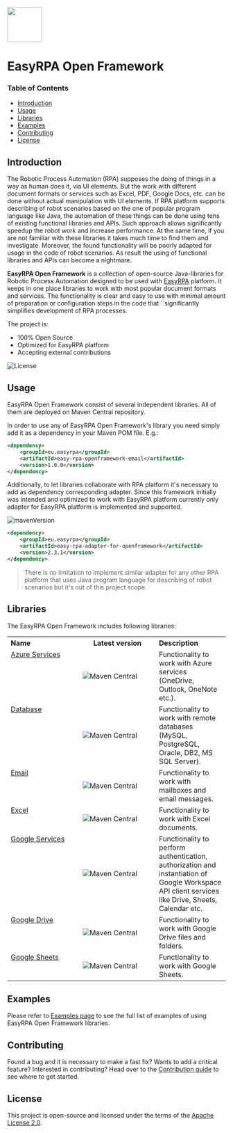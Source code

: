
<img height="80px" src="https://i.postimg.cc/FKDhP2kT/Easy-RPA-Full-Logo.png">

# EasyRPA Open Framework

### Table of Contents
* [Introduction](#introduction)
* [Usage](#usage)
* [Libraries](#libraries)
* [Examples](#examples)
* [Contributing](#contributing)
* [License](#license)

## Introduction

The Robotic Process Automation (RPA) supposes the doing of things in a way as human does it, via UI elements. But the 
work with different document formats or services such as Excel, PDF, Google Docs, etc. can be done without actual 
manipulation with UI elements. If RPA platform supports describing of robot scenarios based on the one of popular 
program language like Java, the automation of these things can be done using tens of existing functional libraries 
and APIs. Such approach allows significantly speedup the robot work and increase performance. At the same time, if you 
are not familiar with these libraries it takes much time to find them and investigate. Moreover, the found 
functionality will be poorly adapted for usage in the code of robot scenarios. As result the using of functional 
libraries and APIs can become a nightmare. 

**EasyRPA Open Framework** is a collection of open-source Java-libraries for Robotic Process Automation designed to be 
used with [EasyRPA](http://easyrpa.eu) platform. It keeps in one place libraries to work with most popular document 
formats and services. The functionality is clear and easy to use with minimal amount of preparation or configuration 
steps in the code that ``significantly simplifies development of RPA processes.

The project is:
- 100% Open Source
- Optimized for EasyRPA platform
- Accepting external contributions

![License](https://img.shields.io/github/license/easy-rpa/openframework?color=blue)

## Usage

EasyRPA Open Framework consist of several independent libraries. All of them are deployed on Maven Central repository.

In order to use any of EasyRPA Open Framework's library you need simply add it as a dependency in your Maven POM file. 
E.g.:
```xml
<dependency>
    <groupId>eu.easyrpa</groupId>
    <artifactId>easy-rpa-openframework-email</artifactId>
    <version>1.0.0</version>
</dependency>
```

Additionally, to let libraries collaborate with RPA platform it's necessary to add as dependency corresponding adapter. 
Since this framework initially was intended and optimized to work with EasyRPA platform currently only adapter for 
EasyRPA platform is implemented and supported.

![mavenVersion](https://img.shields.io/maven-central/v/eu.easyrpa/easy-rpa-adapter-for-openframework)
```xml
<dependency>
    <groupId>eu.easyrpa</groupId>
    <artifactId>easy-rpa-adapter-for-openframework</artifactId>
    <version>2.3.1</version>
</dependency>
```

> There is no limitation to implement similar adapter for any other RPA platform that uses Java program language for 
> describing of robot scenarios but it's out of this project scope.  

## Libraries

The EasyRPA Open Framework includes following libraries:

<table>
    <tr>
        <th align="left" width="150px">Name</th>
        <th align="center" width="160px">Latest version</th>
        <th align="left">Description</th>
    </tr>
    <tr>
        <td valign="top"><a href="/libraries/azure-services">Azure Services</a></td>
        <td><img alt="Maven Central" src="https://img.shields.io/maven-central/v/eu.easyrpa/easy-rpa-openframework-azure-services"></td>
        <td>
            Functionality to work with Azure services (OneDrive, Outlook, OneNote etc.).
        </td>
    </tr>
    <tr>
        <td valign="top"><a href="/libraries/database">Database</a></td>
        <td><img alt="Maven Central" src="https://img.shields.io/maven-central/v/eu.easyrpa/easy-rpa-openframework-database"></td>
        <td>
            Functionality to work with remote databases (MySQL, PostgreSQL, Oracle, DB2, MS SQL Server).
        </td>
    </tr>
    <tr>
        <td valign="top"><a href="/libraries/email">Email</a></td>
        <td><img alt="Maven Central" src="https://img.shields.io/maven-central/v/eu.easyrpa/easy-rpa-openframework-email"></td>
        <td>
            Functionality to work with mailboxes and email messages.
        </td>
    </tr>
    <tr>
        <td valign="top"><a href="/libraries/excel">Excel</a></td>
        <td><img alt="Maven Central" src="https://img.shields.io/maven-central/v/eu.easyrpa/easy-rpa-openframework-excel"></td>
        <td>
            Functionality to work with Excel documents.
        </td>
    </tr>
    <tr>
        <td valign="top"><a href="/libraries/google-services">Google Services</a></td>
        <td><img alt="Maven Central" src="https://img.shields.io/maven-central/v/eu.easyrpa/easy-rpa-openframework-google-services"></td>
        <td>
            Functionality to perform authentication, authorization and instantiation of Google Workspace API client 
            services like Drive, Sheets, Calendar etc.
        </td>
    </tr>   
    <tr>
        <td valign="top"><a href="/libraries/google-drive">Google Drive</a></td>
        <td><img alt="Maven Central" src="https://img.shields.io/maven-central/v/eu.easyrpa/easy-rpa-openframework-google-drive"></td>        
        <td>
            Functionality to work with Google Drive files and folders. 
        </td>
    </tr>
    <tr>
        <td valign="top"><a href="/libraries/google-sheets">Google Sheets</a></td>
        <td><img alt="Maven Central" src="https://img.shields.io/maven-central/v/eu.easyrpa/easy-rpa-openframework-google-sheets"></td>        
        <td>
            Functionality to work with Google Sheets. 
        </td>
    </tr>
</table> 

## Examples

Please refer to [Examples page](examples) to see the full list of examples of using EasyRPA Open Framework 
libraries.

## Contributing

Found a bug and it is necessary to make a fast fix? Wants to add a critical feature? Interested in contributing? Head 
over to the [Contribution guide](.github/CONTRIBUTING.md) to see where to get started.

## License
This project is open-source and licensed under the terms of the [Apache License 2.0](https://apache.org/licenses/LICENSE-2.0).
